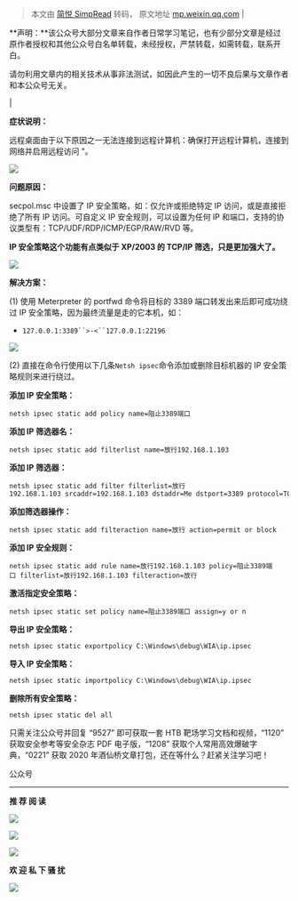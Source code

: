 > 本文由 [简悦 SimpRead](http://ksria.com/simpread/) 转码， 原文地址 [mp.weixin.qq.com](https://mp.weixin.qq.com/s/FMGqJx0GbhxXfdnFS929zQ)
| 

**声明：**该公众号大部分文章来自作者日常学习笔记，也有少部分文章是经过原作者授权和其他公众号白名单转载，未经授权，严禁转载，如需转载，联系开白。

请勿利用文章内的相关技术从事非法测试，如因此产生的一切不良后果与文章作者和本公众号无关。

 |

**症状说明：**

远程桌面由于以下原因之一无法连接到远程计算机：确保打开远程计算机，连接到网络并启用远程访问 "。

![](https://mmbiz.qpic.cn/mmbiz_png/XOPdGZ2MYOeyV1ELaFenicryCeGXuOdzPkV5Vxszaeyicbia1VJNuemjnglWbPyf89hUeeW1stMta8psVibxjmJALA/640?wx_fmt=png)

**问题原因：**

secpol.msc 中设置了 IP 安全策略，如：仅允许或拒绝特定 IP 访问，或是直接拒绝了所有 IP 访问。可自定义 IP 安全规则，可以设置为任何 IP 和端口，支持的协议类型有：TCP/UDF/RDP/ICMP/EGP/RAW/RVD 等。

**IP 安全策略这个功能有点类似于 XP/2003 的 TCP/IP 筛选，只是更加强大了。**

![](https://mmbiz.qpic.cn/mmbiz_png/XOPdGZ2MYOeyV1ELaFenicryCeGXuOdzPpTlB1eRyxDia7S4UmJJUNR7hk4bibouCguluxOWcJicGPiceUhOcsTxNMg/640?wx_fmt=png)

**解决方案：**

(1) 使用 Meterpreter 的 portfwd 命令将目标的 3389 端口转发出来后即可成功绕过 IP 安全策略，因为最终流量是走的它本机，如：

*   `127.0.0.1:3389``>-<``127.0.0.1:22196`
    

![](https://mmbiz.qpic.cn/mmbiz_png/XOPdGZ2MYOeyV1ELaFenicryCeGXuOdzPAYqcWcLUsibKRYr2Af3qZ5AKsYYy1h7xrCUZqBcZUeFxFNA9DC3N02A/640?wx_fmt=png)

(2) 直接在命令行使用以下几条`Netsh ipsec`命令添加或删除目标机器的 IP 安全策略规则来进行绕过。

**添加 IP 安全策略：**

```
netsh ipsec static add policy name=阻止3389端口
```

**添加 IP 筛选器名：**

```
netsh ipsec static add filterlist name=放行192.168.1.103
```

**添加 IP 筛选器：**

```
netsh ipsec static add filter filterlist=放行192.168.1.103 srcaddr=192.168.1.103 dstaddr=Me dstport=3389 protocol=TCP
```

**添加筛选器操作：**

```
netsh ipsec static add filteraction name=放行 action=permit or block
```

**添加 IP 安全规则：**

```
netsh ipsec static add rule name=放行192.168.1.103 policy=阻止3389端口 filterlist=放行192.168.1.103 filteraction=放行
```

**激活指定安全策略：**

```
netsh ipsec static set policy name=阻止3389端口 assign=y or n
```

**导出 IP 安全策略：**

```
netsh ipsec static exportpolicy C:\Windows\debug\WIA\ip.ipsec
```

**导入 IP 安全策略：**

```
netsh ipsec static importpolicy C:\Windows\debug\WIA\ip.ipsec
```

**删除所有安全策略：**

```
netsh ipsec static del all
```

只需关注公众号并回复 “9527” 即可获取一套 HTB 靶场学习文档和视频，“1120” 获取安全参考等安全杂志 PDF 电子版，“1208” 获取个人常用高效爆破字典，“0221” 获取 2020 年酒仙桥文章打包，还在等什么？赶紧关注学习吧！

公众号

* * *

**推 荐 阅 读**

  

  

  

[![](https://mmbiz.qpic.cn/mmbiz_png/XOPdGZ2MYOf8eyzKWPF5pVok5vsp74xong5AN4sVjsv6p71ice1qcHHQZJIZ09xK3lQgJquhqTLfoa9qcQ7cVYw/640?wx_fmt=png)](http://mp.weixin.qq.com/s?__biz=Mzg4NTUwMzM1Ng==&mid=2247486401&idx=1&sn=1104aa3e7f2974e647d924dfde83e6af&chksm=cfa6afd2f8d126c47d81afd02f112daea41bce45305636e3bba9a67fbdcf6dbd0e88ff786254&scene=21#wechat_redirect)

[![](https://mmbiz.qpic.cn/mmbiz_png/XOPdGZ2MYOf8eyzKWPF5pVok5vsp74xolhlyLt6UPab7jQddW6ywSs7ibSeMAiae8TXWjHyej0rmzO5iaZCYicSgxg/640?wx_fmt=png)](http://mp.weixin.qq.com/s?__biz=Mzg4NTUwMzM1Ng==&mid=2247486327&idx=1&sn=71fc57dc96c7e3b1806993ad0a12794a&chksm=cfa6af64f8d1267259efd56edab4ad3cd43331ec53d3e029311bae1da987b2319a3cb9c0970e&scene=21#wechat_redirect)

[![](https://mmbiz.qpic.cn/mmbiz_png/XOPdGZ2MYOfUDrsHTbibHAhlaWGRoY4yMzOsSHefUAVibW0icEMD8jum4JprzicX3QbT6icvA6vDcyicDlBI4BTKQauA/640?wx_fmt=png)](http://mp.weixin.qq.com/s?__biz=Mzg4NTUwMzM1Ng==&mid=2247484585&idx=1&sn=28a90949e019f9059cf9b48f4d888b2d&chksm=cfa6a0baf8d129ac29061ecee4f459fa8a13d35e68e4d799d5667b1f87dcc76f5bf1604fe5c5&scene=21#wechat_redirect)

**欢 迎 私 下 骚 扰**

  

  

![](https://mmbiz.qpic.cn/mmbiz_jpg/XOPdGZ2MYOdSMdwH23ehXbQrbUlOvt6Y0G8fqI9wh7f3J29AHLwmxjIicpxcjiaF2icmzsFu0QYcteUg93sgeWGpA/640?wx_fmt=jpeg)
